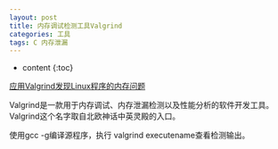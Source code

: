 ```yaml
---
layout: post
title: 内存调试检测工具Valgrind
categories: 工具
tags: C 内存泄漏
---
```


* content
{:toc}

[应用Valgrind发现Linux程序的内存问题](https://www.ibm.com/developerworks/cn/linux/l-cn-valgrind/)

Valgrind是一款用于内存调试、内存泄漏检测以及性能分析的软件开发工具。Valgrind这个名字取自北欧神话中英灵殿的入口。

使用gcc -g编译源程序，执行 valgrind executename查看检测输出。
